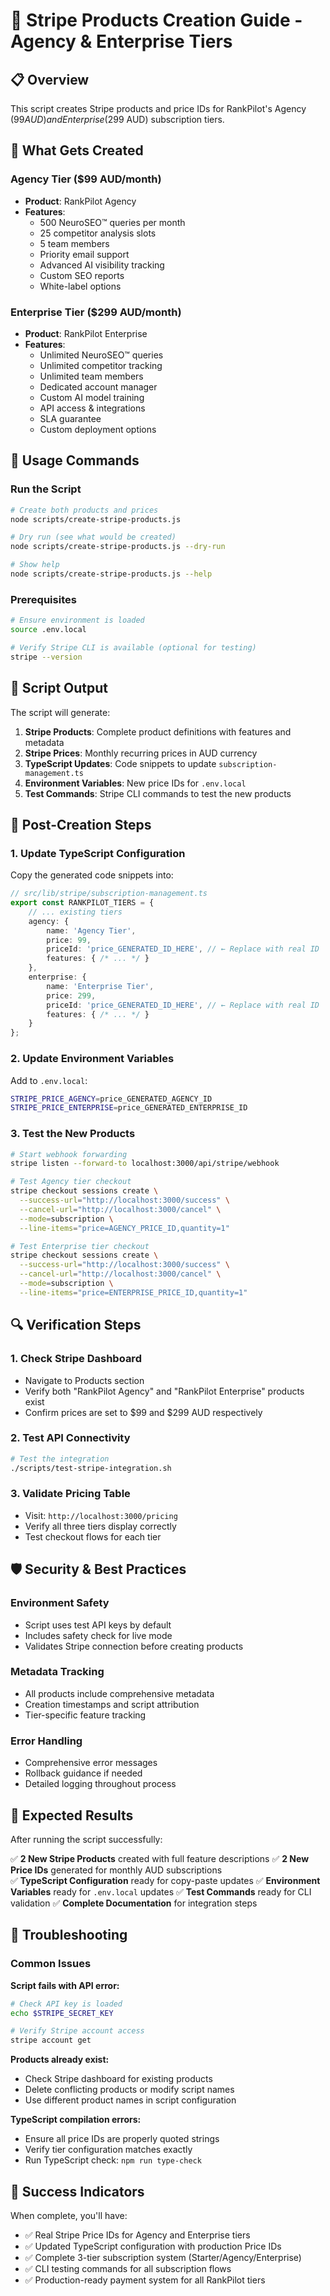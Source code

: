 # 🚀 Stripe Products Creation Guide - Agency & Enterprise Tiers

## 📋 Overview

This script creates Stripe products and price IDs for RankPilot's Agency ($99 AUD) and Enterprise ($299 AUD) subscription tiers.

## 🎯 What Gets Created

### Agency Tier ($99 AUD/month)

- **Product**: RankPilot Agency
- **Features**: 
  - 500 NeuroSEO™ queries per month
  - 25 competitor analysis slots
  - 5 team members
  - Priority email support
  - Advanced AI visibility tracking
  - Custom SEO reports
  - White-label options

### Enterprise Tier ($299 AUD/month)

- **Product**: RankPilot Enterprise
- **Features**:
  - Unlimited NeuroSEO™ queries
  - Unlimited competitor tracking
  - Unlimited team members
  - Dedicated account manager
  - Custom AI model training
  - API access & integrations
  - SLA guarantee
  - Custom deployment options

## 🚀 Usage Commands

### Run the Script

```bash
# Create both products and prices
node scripts/create-stripe-products.js

# Dry run (see what would be created)
node scripts/create-stripe-products.js --dry-run

# Show help
node scripts/create-stripe-products.js --help
```

### Prerequisites

```bash
# Ensure environment is loaded
source .env.local

# Verify Stripe CLI is available (optional for testing)
stripe --version
```

## 📝 Script Output

The script will generate:

1. **Stripe Products**: Complete product definitions with features and metadata
2. **Stripe Prices**: Monthly recurring prices in AUD currency
3. **TypeScript Updates**: Code snippets to update `subscription-management.ts`
4. **Environment Variables**: New price IDs for `.env.local`
5. **Test Commands**: Stripe CLI commands to test the new products

## 🔧 Post-Creation Steps

### 1. Update TypeScript Configuration

Copy the generated code snippets into:

```typescript
// src/lib/stripe/subscription-management.ts
export const RANKPILOT_TIERS = {
    // ... existing tiers
    agency: {
        name: 'Agency Tier',
        price: 99,
        priceId: 'price_GENERATED_ID_HERE', // ← Replace with real ID
        features: { /* ... */ }
    },
    enterprise: {
        name: 'Enterprise Tier', 
        price: 299,
        priceId: 'price_GENERATED_ID_HERE', // ← Replace with real ID
        features: { /* ... */ }
    }
};
```

### 2. Update Environment Variables

Add to `.env.local`:

```bash
STRIPE_PRICE_AGENCY=price_GENERATED_AGENCY_ID
STRIPE_PRICE_ENTERPRISE=price_GENERATED_ENTERPRISE_ID
```

### 3. Test the New Products

```bash
# Start webhook forwarding
stripe listen --forward-to localhost:3000/api/stripe/webhook

# Test Agency tier checkout
stripe checkout sessions create \
  --success-url="http://localhost:3000/success" \
  --cancel-url="http://localhost:3000/cancel" \
  --mode=subscription \
  --line-items="price=AGENCY_PRICE_ID,quantity=1"

# Test Enterprise tier checkout  
stripe checkout sessions create \
  --success-url="http://localhost:3000/success" \
  --cancel-url="http://localhost:3000/cancel" \
  --mode=subscription \
  --line-items="price=ENTERPRISE_PRICE_ID,quantity=1"
```

## 🔍 Verification Steps

### 1. Check Stripe Dashboard

- Navigate to Products section
- Verify both "RankPilot Agency" and "RankPilot Enterprise" products exist
- Confirm prices are set to $99 and $299 AUD respectively

### 2. Test API Connectivity

```bash
# Test the integration
./scripts/test-stripe-integration.sh
```

### 3. Validate Pricing Table

- Visit: `http://localhost:3000/pricing`
- Verify all three tiers display correctly
- Test checkout flows for each tier

## 🛡️ Security & Best Practices

### Environment Safety

- Script uses test API keys by default
- Includes safety check for live mode
- Validates Stripe connection before creating products

### Metadata Tracking

- All products include comprehensive metadata
- Creation timestamps and script attribution
- Tier-specific feature tracking

### Error Handling

- Comprehensive error messages
- Rollback guidance if needed
- Detailed logging throughout process

## 🎯 Expected Results

After running the script successfully:

✅ **2 New Stripe Products** created with full feature descriptions
✅ **2 New Price IDs** generated for monthly AUD subscriptions  
✅ **TypeScript Configuration** ready for copy-paste updates
✅ **Environment Variables** ready for `.env.local` updates
✅ **Test Commands** ready for CLI validation
✅ **Complete Documentation** for integration steps

## 🚨 Troubleshooting

### Common Issues

**Script fails with API error:**

```bash
# Check API key is loaded
echo $STRIPE_SECRET_KEY

# Verify Stripe account access
stripe account get
```

**Products already exist:**

- Check Stripe dashboard for existing products
- Delete conflicting products or modify script names
- Use different product names in script configuration

**TypeScript compilation errors:**

- Ensure all price IDs are properly quoted strings
- Verify tier configuration matches exactly
- Run TypeScript check: `npm run type-check`

## 🎉 Success Indicators

When complete, you'll have:

- ✅ Real Stripe Price IDs for Agency and Enterprise tiers
- ✅ Updated TypeScript configuration with production Price IDs
- ✅ Complete 3-tier subscription system (Starter/Agency/Enterprise)
- ✅ CLI testing commands for all subscription flows
- ✅ Production-ready payment system for all RankPilot tiers
